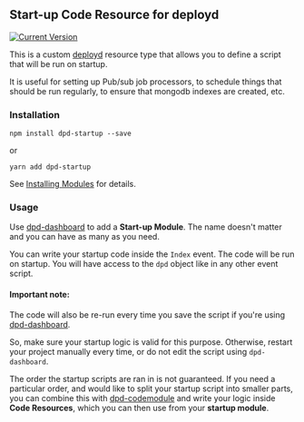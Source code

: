 ## Start-up Code Resource for deployd

[![Current Version](https://img.shields.io/npm/v/dpd-startup.svg?style=flat-square)](https://www.npmjs.org/package/dpd-startup)

This is a custom [deployd](https://www.npmjs.org/package/deployd) resource type that allows you to define a script that will be run on startup.

It is useful for setting up Pub/sub job processors, to schedule things that should be run regularly, to ensure that mongodb indexes are created, etc.

### Installation

`npm install dpd-startup --save`

or

`yarn add dpd-startup`

See [Installing Modules](http://docs.deployd.com/docs/using-modules/installing-modules.md) for details.

### Usage

Use [dpd-dashboard](https://www.npmjs.org/package/dpd-startup) to add a **Start-up Module**. The name doesn't matter and you can have as many as you need. 

You can write your startup code inside the `Index` event. The code will be run on startup. You will have access to the `dpd` object like in any other event script.

#### Important note:

The code will also be re-run every time you save the script if you're using [dpd-dashboard](https://www.npmjs.org/package/dpd-startup). 

So, make sure your startup logic is valid for this purpose. Otherwise, restart your project manually every time, or do not edit the script using `dpd-dashboard`.

The order the startup scripts are ran in is not guaranteed. If you need a particular order, and would like to split your startup script into smaller parts, you can combine this with [dpd-codemodule](https://www.npmjs.org/package/dpd-codemodule) and write your logic inside **Code Resources**, which you can then use from your **startup module**.